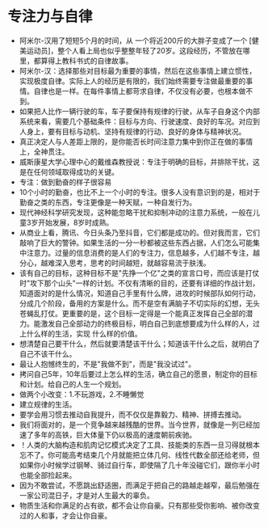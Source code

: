 # **专注力与自律**

-   阿米尔-汉用了短短5个月的时间，从  一个将近200斤的大胖子变成了一个 [健美运动员]，整个人看上局也似乎整整年轻了20岁。这段经历，不管放在哪里，都算得上教科书式的自律故事。
-   阿米尔-汉：选择那些对目标最为重要的事情，然后在这些事情上建立惯性，实现极度自律。实际上人的经历是有限的，我们始终需要专注做最重要的事情。自律也是一样。在每件事情上都苛求自律，不仅没有必要，也根本做不到。
-   如果把人比作一辆行驶的车，车子要保持有规律的行驶，从车子自身这个内部系统来看，需要几个基础条件：目标与方向、行驶速度、良好的车况。对应到人身上，要有目标与动机、坚持有规律的行动、良好的身体与精神状况。
-   真正决定人与人差距上限的，是你能否长时间注意力集中到你正在做的事情上，全神贯注。
-   威斯康星大学心理中心的戴维森教授说：专注于明确的目标，并排除干扰，这是在任何领域取得成功的关键。
-   专注：做到勤奋的样子很容易
-   10个小时的勤奋，也比不上一个小时的专注。很多人没有意识到的是，相对于勤奋之类的东西，专注更像是一种天赋，一种自发行为。
-   现代神经科学研究发现，这种能忽略干扰和抑制冲动的注意力系统，一般在儿童3岁开始发展，8岁时成熟。
-   从商业上看，腾讯、今日头条乃至抖音，它们都是成功的。但对我而言，它们敲响了巨大的警钟。如果生活的一分一秒都被这些东西占据，人们怎么可能集中注意力。过量的信息消费的是人们的专注力，信息越多，人们越不专注，越分心，越难深入思考，思考的时间越短，就越容易流于肤浅。
-   该有自己的目标，这种目标不是"先挣一个亿"之类的宣言口号，而应该是打仗时"攻下那个山头"一样的计划。不仅有清晰的目的，还要有详细的作战计划，知道面对的是什么情况，知道自己手里有什么牌，进攻的时候部队如何行动，分成几个阶段，备用的方案是什么。而不是空有满脑子不切实际的幻想，无头苍蝇乱打仗。更重要的是，这个目标一定得是一个能真正发挥自己全部的潜力。能激发自己全部动力的终极目标，明白自己到底想要成为什么样的人，过上什么样的生活，实现 什么样的价值。
-   想清楚自己要干什么，然后就要清楚该干什么；知道该干什么之后，就明白了自己不该干什么。
-   最让人抱憾终生的，不是"我做不到"，而是"我没试过"。
-   拷问自己5年，10年后要过上怎么样的生活，确立自己的愿景，制定你的目标和计划。给自己的人生一个规划。
-   做两个小改变：1.不玩游戏，2.不睡懒觉
-   建立规律的生活。
-   要学会用习惯去推动自我提升，而不仅仅是靠毅力、精神、拼搏去推动。
-   我们将面对的，是一个竞争越来越残酷的世界。当今世界，就像是一列已经加速了多年的高铁，巨大体量下仍以极高的速度朝前疾驰。
-   ！人类的大脑构造和肌肉记忆模式决定了工具、技能类的东西一旦习得就根本忘不了。你可能高考结束几个月就能把立体几何、线性代数全部还给老师，但如果你小时候学过钢琴、骑过自行车，即使隔了几十年没碰它们，跟你半小时也能全部捡起来。
-   因为不敢尝试，不愿跳出舒适圈，而满足于把自己的路越走越窄，最后勉强在一家公司混日子，才是对人生最大的辜负。
-   物质生活和你满足的占有欲，都不会让你自豪。只有那些受你影响、被你改变过的人和事，才会让你自豪。
